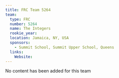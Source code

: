 ```yaml
---
title: FRC Team 5264
team:
  type: FRC
  number: 5264
  name: The Integers
  rookie_year: 
  location: Jamaica, NY, USA
  sponsors:
    - Summit School, Summit Upper School, Queens
  links:
    Website: 
---
```

No content has been added for this team